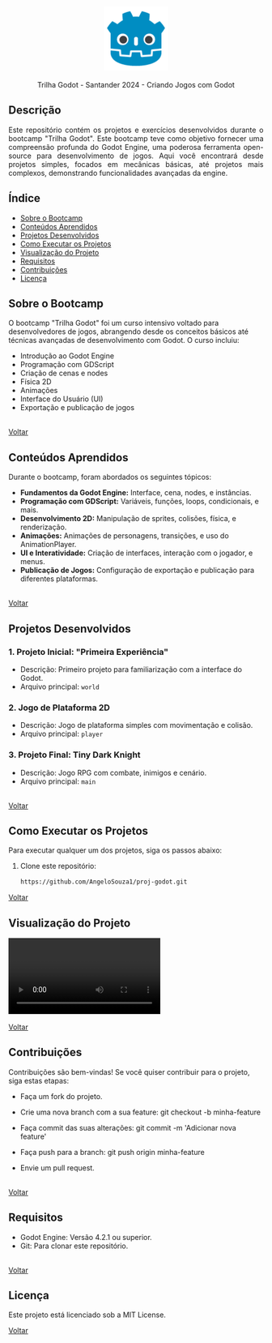 <a name="top"></a>



<p align="center">
  <img src="godot.png" alt="Descrição da imagem" style="width: 25%;>
 </p>

<br>

<div align="center">
<br>
<br> 
  Trilha Godot - Santander 2024 - Criando Jogos com Godot
 </div>






 ## Descrição
<div align="justify">
Este repositório contém os projetos e exercícios desenvolvidos durante o bootcamp "Trilha Godot". Este bootcamp teve como objetivo fornecer uma compreensão profunda do Godot Engine, uma poderosa ferramenta open-source para desenvolvimento de jogos. Aqui você encontrará desde projetos simples, focados em mecânicas básicas, até projetos mais complexos, demonstrando funcionalidades avançadas da engine.
</div>

## Índice

- [Sobre o Bootcamp](#sobre-o-bootcamp)
- [Conteúdos Aprendidos](#conteúdos-aprendidos)
- [Projetos Desenvolvidos](#projetos-desenvolvidos)
- [Como Executar os Projetos](#como-executar-os-projetos)
- [Visualização do Projeto](#visualização-do-projeto)
- [Requisitos](#requisitos)
- [Contribuições](#contribuições)
- [Licença](#licença)

## Sobre o Bootcamp

O bootcamp "Trilha Godot" foi um curso intensivo voltado para desenvolvedores de jogos, abrangendo desde os conceitos básicos até técnicas avançadas de desenvolvimento com Godot. O curso incluiu:

- Introdução ao Godot Engine
- Programação com GDScript
- Criação de cenas e nodes
- Física 2D
- Animações
- Interface do Usuário (UI)
- Exportação e publicação de jogos
<br>

<a href="#top">
Voltar
</a>

## Conteúdos Aprendidos

Durante o bootcamp, foram abordados os seguintes tópicos:

- **Fundamentos da Godot Engine:** Interface, cena, nodes, e instâncias.
- **Programação com GDScript:** Variáveis, funções, loops, condicionais, e mais.
- **Desenvolvimento 2D:** Manipulação de sprites, colisões, física, e renderização.
- **Animações:** Animações de personagens, transições, e uso do AnimationPlayer.
- **UI e Interatividade:** Criação de interfaces, interação com o jogador, e menus.
- **Publicação de Jogos:** Configuração de exportação e publicação para diferentes plataformas.
<br>

<a href="#top">
Voltar
</a>

## Projetos Desenvolvidos

### 1. Projeto Inicial: "Primeira Experiência"
- Descrição: Primeiro projeto para familiarização com a interface do Godot.
- Arquivo principal: `world`

### 2. Jogo de Plataforma 2D
- Descrição: Jogo de plataforma simples com movimentação e colisão.
- Arquivo principal: `player`

### 3. Projeto Final: Tiny Dark Knight
- Descrição: Jogo RPG com combate, inimigos e cenário.
- Arquivo principal: `main`
<br>

<a href="#top">
Voltar
</a>
</div>

## Como Executar os Projetos

Para executar qualquer um dos projetos, siga os passos abaixo:

1. Clone este repositório:
   ```sh
   https://github.com/AngeloSouza1/proj-godot.git
<a href="#top">
Voltar
</a>

## Visualização do Projeto

![Vídeo do Jogo](https://github.com/AngeloSouza1/proj-godot/raw/main/Tiny%20Sword/Temp/game-_24_05_2024%2C_17_22_19%20(540p).mp4)


<a href="#top">
Voltar
</a>

## Contribuições
Contribuições são bem-vindas! Se você quiser contribuir para o projeto, siga estas etapas:

- Faça um fork do projeto.

- Crie uma nova branch com a sua feature: git checkout -b minha-feature

- Faça commit das suas alterações: git commit -m 'Adicionar nova feature'

- Faça push para a branch: git push origin minha-feature

- Envie um pull request.

<br>
<a href="#top">
Voltar
</a>

## Requisitos
- Godot Engine: Versão 4.2.1 ou superior.
- Git: Para clonar este repositório.

<br>
<a href="#top">
Voltar
</a>

## Licença

Este projeto está licenciado sob a MIT License.
<br>

<a href="#top">
Voltar
</a>

